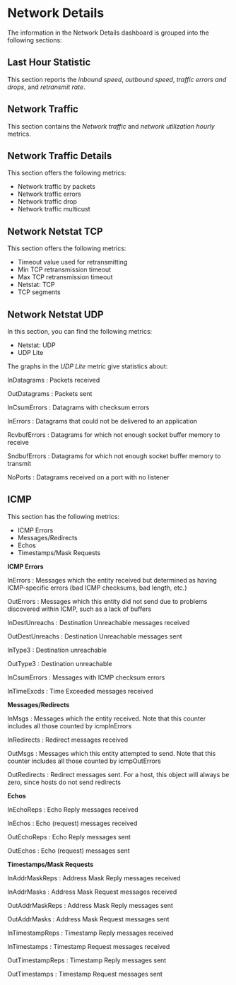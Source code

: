 # Network Details

The information in the Network Details dashboard is grouped into the following sections:

## Last Hour Statistic

This section reports the *inbound speed*, *outbound speed*, *traffic errors and drops*, and *retransmit rate*.

## Network Traffic

This section contains the *Network traffic* and *network utilization hourly* metrics.

## Network Traffic Details

This section offers the following metrics:

* Network traffic by packets
* Network traffic errors
* Network traffic drop
* Network traffic multicust

## Network Netstat TCP

This section offers the following metrics:

* Timeout value used for retransmitting
* Min TCP retransmission timeout
* Max TCP retransmission timeout
* Netstat: TCP
* TCP segments

## Network Netstat UDP

In this section, you can find the following metrics:

* Netstat: UDP
* UDP Lite

The graphs in the *UDP Lite* metric give statistics about:

InDatagrams
: Packets received

OutDatagrams
: Packets sent

InCsumErrors
: Datagrams with checksum errors

InErrors
: Datagrams that could not be delivered to an application

RcvbufErrors
: Datagrams for which not enough socket buffer memory to receive

SndbufErrors
: Datagrams for which not enough socket buffer memory to transmit

NoPorts
: Datagrams received on a port with no listener

## ICMP

This section has the following metrics:

* ICMP Errors
* Messages/Redirects
* Echos
* Timestamps/Mask Requests

**ICMP Errors**

InErrors
:   Messages which the entity received but determined as having ICMP-specific errors (bad ICMP checksums, bad length, etc.)

OutErrors
:   Messages which this entity did not send due to problems discovered within ICMP, such as a lack of buffers

InDestUnreachs
:   Destination Unreachable messages received

OutDestUnreachs
:   Destination Unreachable messages sent

InType3
:   Destination unreachable

OutType3
:   Destination unreachable

InCsumErrors
:   Messages with ICMP checksum errors

InTimeExcds
:   Time Exceeded messages received

**Messages/Redirects**

InMsgs
:   Messages which the entity received. Note that this counter includes all those counted by icmpInErrors

InRedirects
:   Redirect messages received

OutMsgs
:   Messages which this entity attempted to send. Note that this counter includes all those counted by icmpOutErrors

OutRedirects
:   Redirect messages sent. For a host, this object will always be zero, since hosts do not send redirects

**Echos**

InEchoReps
: Echo Reply messages received

InEchos
: Echo (request) messages received

OutEchoReps
: Echo Reply messages sent

OutEchos
: Echo (request) messages sent

**Timestamps/Mask Requests**

InAddrMaskReps
: Address Mask Reply messages received

InAddrMasks
: Address Mask Request messages received

OutAddrMaskReps
: Address Mask Reply messages sent

OutAddrMasks
: Address Mask Request messages sent

InTimestampReps
: Timestamp Reply messages received

InTimestamps
: Timestamp Request messages received

OutTimestampReps
: Timestamp Reply messages sent

OutTimestamps
: Timestamp Request messages sent
